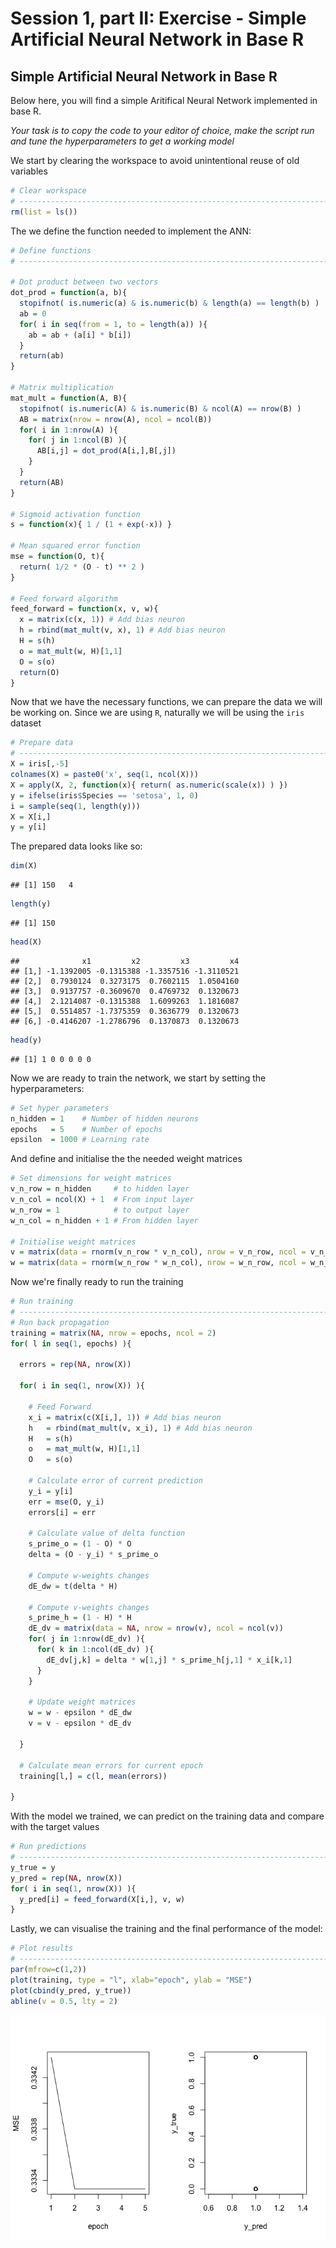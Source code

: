 Session 1, part II: Exercise - Simple Artificial Neural Network in Base R
================

Simple Artificial Neural Network in Base R
------------------------------------------

Below here, you will find a simple Aritifical Neural Network implemented in base R.

*Your task is to copy the code to your editor of choice, make the script run and tune the hyperparameters to get a working model*

We start by clearing the workspace to avoid unintentional reuse of old variables

``` r
# Clear workspace
# ------------------------------------------------------------------------------
rm(list = ls())
```

The we define the function needed to implement the ANN:

``` r
# Define functions
# ------------------------------------------------------------------------------

# Dot product between two vectors
dot_prod = function(a, b){
  stopifnot( is.numeric(a) & is.numeric(b) & length(a) == length(b) )
  ab = 0
  for( i in seq(from = 1, to = length(a)) ){
    ab = ab + (a[i] * b[i])
  }
  return(ab)
}

# Matrix multiplication
mat_mult = function(A, B){
  stopifnot( is.numeric(A) & is.numeric(B) & ncol(A) == nrow(B) )
  AB = matrix(nrow = nrow(A), ncol = ncol(B))
  for( i in 1:nrow(A) ){
    for( j in 1:ncol(B) ){
      AB[i,j] = dot_prod(A[i,],B[,j])
    }
  }
  return(AB)
}

# Sigmoid activation function
s = function(x){ 1 / (1 + exp(-x)) }

# Mean squared error function
mse = function(O, t){
  return( 1/2 * (O - t) ** 2 )
}

# Feed forward algorithm
feed_forward = function(x, v, w){
  x = matrix(c(x, 1)) # Add bias neuron
  h = rbind(mat_mult(v, x), 1) # Add bias neuron
  H = s(h)
  o = mat_mult(w, H)[1,1]
  O = s(o)
  return(O)
}
```

Now that we have the necessary functions, we can prepare the data we will be working on. Since we are using `R`, naturally we will be using the `iris` dataset

``` r
# Prepare data
# ------------------------------------------------------------------------------
X = iris[,-5]
colnames(X) = paste0('x', seq(1, ncol(X)))
X = apply(X, 2, function(x){ return( as.numeric(scale(x)) ) })
y = ifelse(iris$Species == 'setosa', 1, 0)
i = sample(seq(1, length(y)))
X = X[i,]
y = y[i]
```

The prepared data looks like so:

``` r
dim(X)
```

    ## [1] 150   4

``` r
length(y)
```

    ## [1] 150

``` r
head(X)
```

    ##              x1         x2         x3         x4
    ## [1,] -1.1392005 -0.1315388 -1.3357516 -1.3110521
    ## [2,]  0.7930124  0.3273175  0.7602115  1.0504160
    ## [3,]  0.9137757 -0.3609670  0.4769732  0.1320673
    ## [4,]  2.1214087 -0.1315388  1.6099263  1.1816087
    ## [5,]  0.5514857 -1.7375359  0.3636779  0.1320673
    ## [6,] -0.4146207 -1.2786796  0.1370873  0.1320673

``` r
head(y)
```

    ## [1] 1 0 0 0 0 0

Now we are ready to train the network, we start by setting the hyperparameters:

``` r
# Set hyper parameters
n_hidden = 1    # Number of hidden neurons
epochs   = 5    # Number of epochs
epsilon  = 1000 # Learning rate
```

And define and initialise the the needed weight matrices

``` r
# Set dimensions for weight matrices
v_n_row = n_hidden     # to hidden layer
v_n_col = ncol(X) + 1  # From input layer
w_n_row = 1            # to output layer
w_n_col = n_hidden + 1 # From hidden layer

# Initialise weight matrices
v = matrix(data = rnorm(v_n_row * v_n_col), nrow = v_n_row, ncol = v_n_col)
w = matrix(data = rnorm(w_n_row * w_n_col), nrow = w_n_row, ncol = w_n_col)
```

Now we're finally ready to run the training

``` r
# Run training
# ------------------------------------------------------------------------------
# Run back propagation
training = matrix(NA, nrow = epochs, ncol = 2)
for( l in seq(1, epochs) ){
  
  errors = rep(NA, nrow(X))
  
  for( i in seq(1, nrow(X)) ){
    
    # Feed Forward
    x_i = matrix(c(X[i,], 1)) # Add bias neuron
    h   = rbind(mat_mult(v, x_i), 1) # Add bias neuron
    H   = s(h)
    o   = mat_mult(w, H)[1,1]
    O   = s(o)
    
    # Calculate error of current prediction
    y_i = y[i]
    err = mse(O, y_i)
    errors[i] = err
    
    # Calculate value of delta function
    s_prime_o = (1 - O) * O
    delta = (O - y_i) * s_prime_o
    
    # Compute w-weights changes
    dE_dw = t(delta * H)
    
    # Compute v-weights changes
    s_prime_h = (1 - H) * H
    dE_dv = matrix(data = NA, nrow = nrow(v), ncol = ncol(v))
    for( j in 1:nrow(dE_dv) ){
      for( k in 1:ncol(dE_dv) ){
        dE_dv[j,k] = delta * w[1,j] * s_prime_h[j,1] * x_i[k,1]
      }
    }
    
    # Update weight matrices
    w = w - epsilon * dE_dw
    v = v - epsilon * dE_dv
    
  }
  
  # Calculate mean errors for current epoch
  training[l,] = c(l, mean(errors))
  
}
```

With the model we trained, we can predict on the training data and compare with the target values

``` r
# Run predictions
# ------------------------------------------------------------------------------
y_true = y
y_pred = rep(NA, nrow(X))
for( i in seq(1, nrow(X)) ){
  y_pred[i] = feed_forward(X[i,], v, w)
}
```

Lastly, we can visualise the training and the final performance of the model:

``` r
# Plot results
# ------------------------------------------------------------------------------
par(mfrow=c(1,2))
plot(training, type = "l", xlab="epoch", ylab = "MSE")
plot(cbind(y_pred, y_true))
abline(v = 0.5, lty = 2)
```

<img src="01_exercises_files/figure-markdown_github/unnamed-chunk-9-1.png" width="600px" style="display: block; margin: auto;" />
